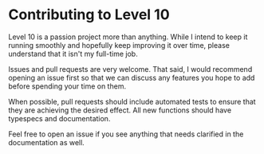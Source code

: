 # Contributing to Level 10

Level 10 is a passion project more than anything. While I intend to keep it
running smoothly and hopefully keep improving it over time, please understand
that it isn't my full-time job.

Issues and pull requests are very welcome. That said, I would recommend opening
an issue first so that we can discuss any features you hope to add before
spending your time on them.

When possible, pull requests should include automated tests to ensure that they
are achieving the desired effect. All new functions should have typespecs and
documentation.

Feel free to open an issue if you see anything that needs clarified in the
documentation as well.
